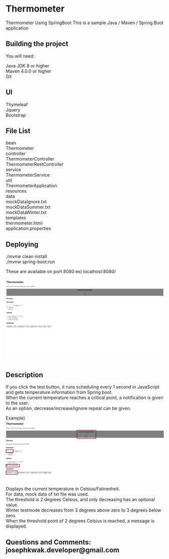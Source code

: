 # Thermometer
Thermometer Using SpringBoot
This is a sample Java / Maven / Spring Boot application 

<h2>Building the project</h2>
You will need:

Java JDK 8 or higher <br/>
Maven 4.0.0 or higher<br/>
Git<br/>

<h2>UI</h2>
Thymeleaf<br/>
Jquery<br/>
Bootstrap<br/>

<h2>File List</h2>
bean<br/>
	Thermometer<br/>
controller<br/>
	ThermometerController<br/>
	ThermometerRestController<br/>
service<br/>
	ThermometerService<br/>
util<br/>
	ThermometerApplication<br/>
resources<br/>
	data<br/>
		mockDataIgnore.txt<br/>
		mockDataSummer.txt<br/>
		mockDataWinter.txt<br/>
	templates<br/>
		thermometer.html<br/>
	application.properties<br/>


<h2>Deploying</h2>

./mvnw clean install <br/>
./mvnw spring-boot:run


These are available on port 8080
ex)
localhost:8080/


![Settings Window](https://github.com/KJosephDev/Thermometer/blob/main/screen/screen1.png)
<h2>Description</h2>
If you click the test button, it runs scheduling every 1 second in JavaScript and gets temperature information from Spring boot.
<br/>
When the current temperature reaches a critical point, a notification is given to the user.
<br/>
As an option, decrease/increase/ignore repeat can be given.

Example)
![Settings Window](https://github.com/KJosephDev/Thermometer/blob/main/screen/screen2.png)

Displays the current temperature in Celsius/Fahrenheit.<br/>
For data, mock data of txt file was used.<br/>
The threshold is 2 degrees Celsius, and only decreasing has an optional value.<br/>
Winter testmode decreases from 3 degrees above zero to 3 degrees below zero.<br/>
When the threshold point of 2 degrees Celsius is reached, a message is displayed.<br/>



<h2>Questions and Comments: josephkwak.developer@gmail.com</h2>
